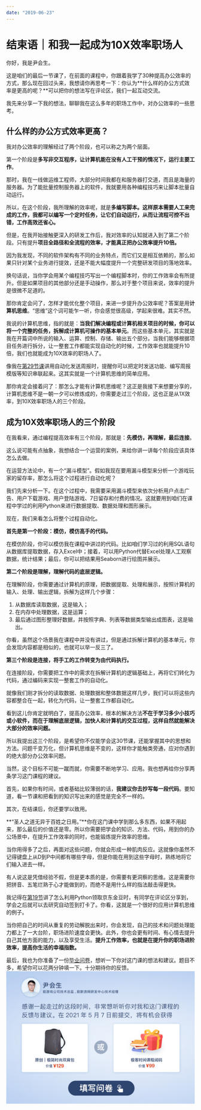 ```yaml
---
date: "2019-06-23"
---  
```

      
# 结束语｜和我一起成为10X效率职场人
你好，我是尹会生。

这是咱们的最后一节课了，在前面的课程中，你跟着我学了30种提高办公效率的方式，那么现在回过头来，我想请你再思考一下：你认为**什么样的办公方式效率是更高的呢？**可以把你的想法写在评论区，我们一起互动交流。

我先来分享一下我的想法，聊聊我在这么多年的职场工作中，对办公效率的一些思考。

## 什么样的办公方式效率更高？

我对办公效率的理解经过了两个阶段，也可以称之为两个层面。

第一个阶段是**多写非交互程序，让计算机能在没有人工干预的情况下，运行主要工作**。

那时，我在一线做运维工程师，大部分时间我都在和服务器打交道，而且是海量的服务器。为了能批量控制服务器上的软件，我就要用各种编程技巧来让脚本批量自动运行。

所以，在这个阶段，我所理解的效率呢，就是**多编写脚本。**这样原本需要人工来完成的工作，我都可以编写一个定时任务，让它们自动运行，从而**让流程可控不出错，工作高效还省心。**

但是，在我开始接触更深入的研发工作后，我对效率的认知就进入到了第二个阶段。只有提升**项目全路径和全流程的效率，才能真正把办公效率提升10倍。**

因为我发现，不同的软件架构有不同的业务特点，而它们又是相互依赖的，那么如果只针对某个业务进行提效，还是不能大幅度提升一个完整研发项目的落地效率。

<!-- [[[read_end]]] -->

换句话说，当你学会用某个编程技巧写出一个编程脚本时，你的工作效率会有所提升。但是如果项目的其他部分还是手动操作，那么对于整个项目来说，效率的提升是很微不足道的。

那你肯定会问了，怎样才能优化整个项目，来进一步提升办公效率呢？答案是用**计算机思维**。“思维”这个词可能乍一听，你会感觉很高级，学起来很难。其实不然。

我说的计算机思维，指的就是：**当我们解决编程或计算机相关项目的时候，你可以将一个完整的任务，拆解成计算机可操作的基本单元**。而这些基本单元，其实就是我在开篇词中所说的输入、运算、控制、存储、输出五个部分。当我们能够根据项目任务进行拆分，让一整套工作都能实现自动化的时候，工作效率也就能提升10倍，我们也就能成为10X效率的职场人了。

像我在[第29节课](https://time.geekbang.org/column/article/363658)讲用自动化发送周报时，提醒你可以把定时发送功能、编写周报模版等知识串联起来。这其实就是一个计算机思维的简单应用。

那你肯定会接着问了：那怎么才能有计算机思维呢？这正是我接下来想要分享的，计算机思维不是一朝一夕可以修炼成的，你需要走过三个阶段，这也正是从1X效率，到10X效率职场人的三个阶段。

## 成为10X效率职场人的三个阶段

在我看来，通过编程提高效率有三个阶段，那就是：**先模仿，再理解，最后连接**。

这么说可能有点抽象，我想结合一个运营的案例，来给你讲一讲每个阶段应该具体怎么去做。

在运营方法论中，有一个“漏斗模型”。假如我现在要用漏斗模型来分析一个游戏玩家的留存率，那怎么将这个过程进行自动化呢？

我们先来分析一下。在这个过程中，我需要采用漏斗模型来依次分析用户点击广告、用户下载游戏、用户登陆游戏、7日留存和付费的情况。这就要用到咱们在课程中学过的利用Python来进行数据提取、数据处理和图形展示。

现在，我们来看怎么将整个过程自动化。

**首先是第一个阶段：模仿，模仿高手的代码。**

在模仿阶段，你可以模仿我在课程中讲过的代码。比如咱们学习过的利用SQL语句从数据库提取数据，存入Excel中；接着，可以用Python代替Excel处理人工观察数据，统计结果；最后，你可以把结果用Seaborn进行绘图并展示。

**第二个阶段是理解，理解代码的底层逻辑。**

在理解阶段，你需要通过计算机的原理，把数据提取、处理和展示，按照计算机的输入、处理、输出逻辑，拆解为这样几个步骤：

1.  从数据库读取数据，这是输入；
2.  在内存中处理数据，这是运算；
3.  最后通过图形整理好数据，并按照字典、列表等数据类型输出成图表，这是输出。

你看，虽然这个场景我在课程中并没有讲过，但是通过拆解计算机的基本单元，你会发现内容都是相似的，也就可以举一反三了。

**第三个阶段是连接，将手工的工作转变为由代码执行。**

在连接阶段，你需要把工作中的需求在拆解计算机的逻辑基础上，再将它们转化为代码，通过编码来实现一整套工作的自动化。

就像我们刚才拆分的读取数据、处理数据和整体数据这样几步，我们可以将这些内容都整合在一起，转化为代码，让一整套工作都自动化。

看到这儿你肯定就明白了，提高办公效率，根本的解决方法**不在于学习多少小技巧或小软件，而在于理解底层逻辑，加快人和计算机的交互过程，这样自然就能解决大部分的效率问题。**

所以我提出这三个阶段，是希望你不仅能学会这30节课，还能掌握其中的思想和方法。问题千变万化，但计算机思维是不变的，这样你才能触类旁通，应对你遇到的绝大部分办公效率问题。

当然，这个目标不可能一蹴而就，你需要不断地学习、应用。我也想再给你分享两条学习这门课程的建议。

首先，如果你有时间，或者基础比较薄弱的话，**我建议你去抄写每一段代码**。要知道，看一节课和把看到的知识写出来的感觉是完全不一样的。

其次，在结课后，你还要学以致用。

**“圣人之道无异于百姓之日用。”**你在这门课中学到那么多东西，如果不用起来，那么最后的价值还是零。所以你需要把学会的知识、方法、代码，用到你的办公场景中，在提升工作效率的同时，也能锻炼提升效率的思维。

当你用得多了之后，再面对这些问题，你就会形成一种肌肉反应。这就像你虽然不记得键盘上从D到P中间都有哪些字母，但是你能在用到这些字母时，熟练地将它们输入进去一样。

有人说这是凭借经验不假，但是更本质的是，你需要有更洞察的思维。这是需要你把拼音、五笔烂熟于心才能做到的，而绝不是用什么样的指法敲击得更快。

我记得在[第19节](https://time.geekbang.org/column/article/355700)讲了怎么利用Python领取京东金豆时，有同学在评论区分享到，学会之后就可以去研究自动签到打卡了。你看，这就是一个很好的应用计算机思维的例子。

当你把自己的时间从重复的劳动解脱出来时，你会发现，自己的技术和问题处理能力都上了一大台阶，职场进阶速度会更快。此外，你也会更有时间、有心情去提升自己其他方面的能力，以及享受生活。**提升工作效率，也就是在提升你的职场进阶效率，提高你生活的幸福指数。**

最后，我也为你准备了一份[毕业问卷](https://jinshuju.net/f/agBYz6)，想听一下你对这门课的想法和建议。题目不多，希望你可以花两分钟填一下。十分期待你的反馈。  
[![](./httpsstatic001geekbangorgresourceimagef416f4f8dcd5a91b4bf010eafa2060287a16.jpg)](https://jinshuju.net/f/agBYz6)
